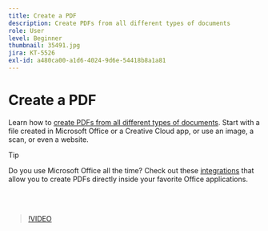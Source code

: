 ```yaml
---
title: Create a PDF
description: Create PDFs from all different types of documents
role: User
level: Beginner
thumbnail: 35491.jpg
jira: KT-5526
exl-id: a480ca00-a1d6-4024-9d6e-54418b8a1a81
---
```

# Create a PDF

Learn how to [create PDFs from all different types of documents](https://www.adobe.com/acrobat/online/convert-pdf.html). Start with a file created in Microsoft Office or a Creative Cloud app, or use an image, a scan, or even a website.

>[!TIP]
>
>Do you use Microsoft Office all the time? Check out these [integrations](../integrate/integrate-overview.md#microsoft) that allow you to create PDFs directly inside your favorite Office applications.

<br>&nbsp;

>[!VIDEO](https://video.tv.adobe.com/v/35491?quality=12&learn=on&hidetitle=true)